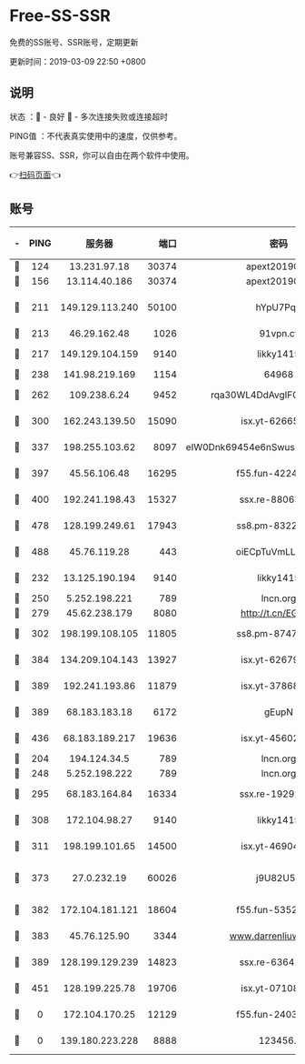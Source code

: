 # Free-SS-SSR

免费的SS账号、SSR账号，定期更新

更新时间：2019-03-09 22:50 +0800

## 说明

状态     ：🙂 - 良好 🙁 - 多次连接失败或连接超时

PING值   ：不代表真实使用中的速度，仅供参考。

账号兼容SS、SSR，你可以自由在两个软件中使用。

👉[扫码页面](https://liesauer.github.io/Free-SS-SSR/)👈

## 账号

|-|PING|服务器|端口|密码|加密方式|区域|
|:----:|:----:|:-----:|-----:|:----:|:----:|:----:|
|🙂|124|13.231.97.18|30374|apext2019006|chacha20|JP|
|🙂|156|13.114.40.186|30374|apext2019006|chacha20|JP|
|🙂|211|149.129.113.240|50100|hYpU7PqP|chacha20-ietf-poly1305|CN|
|🙂|213|46.29.162.48|1026|91vpn.cf|rc4-md5|RU|
|🙂|217|149.129.104.159|9140|likky1415|aes-256-cfb|HK|
|🙂|238|141.98.219.169|1154|64968|chacha20|US|
|🙂|262|109.238.6.24|9452|rqa30WL4DdAvgIFG6Fs3znzTa|aes-256-cfb|FR|
|🙂|300|162.243.139.50|15090|isx.yt-62665440|aes-256-cfb|US|
|🙂|337|198.255.103.62|8097|eIW0Dnk69454e6nSwuspv9DmS201tQ0D|aes-256-cfb|US|
|🙂|397|45.56.106.48|16295|f55.fun-42240509|aes-256-cfb|US|
|🙂|400|192.241.198.43|15327|ssx.re-88063170|aes-256-cfb|US|
|🙂|478|128.199.249.61|17943|ss8.pm-83224449|aes-256-cfb|SG|
|🙂|488|45.76.119.28|443|oiECpTuVmLLxk4Ts|aes-256-cfb|AU|
|🙂|232|13.125.190.194|9140|likky1415|aes-256-cfb|KR|
|🙂|250|5.252.198.221|789|lncn.org|rc4|JP|
|🙂|279|45.62.238.179|8080|http://t.cn/EGJIyrl|rc4-md5|CA|
|🙂|302|198.199.108.105|11805|ss8.pm-87479488|aes-256-cfb|US|
|🙂|384|134.209.104.143|13927|isx.yt-62679533|aes-256-cfb|SG|
|🙂|389|192.241.193.86|11879|isx.yt-37868942|aes-256-cfb|US|
|🙂|389|68.183.183.18|6172|gEupN|aes-256-cfb|SG|
|🙂|436|68.183.189.217|19636|isx.yt-45602835|aes-256-cfb|SG|
|🙁|204|194.124.34.5|789|lncn.org|rc4|JP|
|🙁|248|5.252.198.222|789|lncn.org|rc4|JP|
|🙁|295|68.183.164.84|16334|ssx.re-19292784|aes-256-cfb|US|
|🙁|308|172.104.98.27|9140|likky1415|aes-256-cfb|JP|
|🙁|311|198.199.101.65|14500|isx.yt-46904516|aes-256-cfb|US|
|🙁|373|27.0.232.19|60026|j9U82U53|xchacha20-ietf-poly1305|HK|
|🙁|382|172.104.181.121|18604|f55.fun-53524229|aes-256-cfb|SG|
|🙁|383|45.76.125.90|3344|www.darrenliuwei.com|aes-256-cfb|AU|
|🙁|389|128.199.129.239|14823|ssx.re-63641713|aes-256-cfb|SG|
|🙁|451|128.199.225.78|19706|isx.yt-07108179|aes-256-cfb|SG|
|🙁|0|172.104.170.25|12129|f55.fun-24030753|aes-256-cfb|SG|
|🙁|0|139.180.223.228|8888|123456..|aes-256-cfb|JP|
